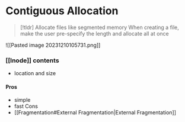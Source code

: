 # Contiguous Allocation

> [!tldr] Allocate files like segmented memory
> When creating a file, make the user pre-specify the length and allocate all at once

![[Pasted image 20231210105731.png]]
### [[Inode]] contents
* location and size
#### Pros
* simple
* fast
Cons
* [[Fragmentation#External Fragmentation|External Fragmentation]]